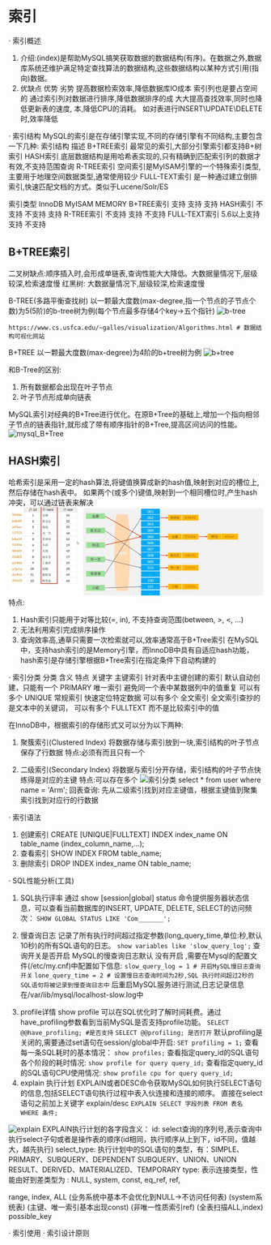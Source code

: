 # 索引
· 索引概述
1. 介绍:(index)是帮助MySQL搞笑获取数据的数据结构(有序)。在数据之外,数据库系统还维护满足特定查找算法的数据结构,这些数据结构以某种方式引用(指向)数据。
2. 优缺点
            优势                                劣势
提高数据检索效率,降低数据库IO成本           索引列也是要占空间的
通过索引列对数据进行排序,降低数据排序的成    大大提高查找效率,同时也降低更新表的速度,
本,降低CPU的消耗。                         如对表进行INSERT\UPDATE\DELETE时,效率降低

· 索引结构
MySQL的索引是在存储引擎实现,不同的存储引擎有不同结构,主要包含一下几种:
索引结构        描述
B+TREE索引      最常见的索引,大部分引擎索引都支持B+树索引
HASH索引        底层数据结构是用哈希表实现的,只有精确到匹配索引列的数据才有效,不支持范围查询
R-TREE索引      空间索引是MyISAM引擎的一个特殊索引类型,主要用于地理空间数据类型,通常使用较少
FULL-TEXT索引   是一种通过建立倒排索引,快速匹配文档的方式。类似于Lucene/Solr/ES


索引类型        InnoDB                   MyISAM                MEMORY
B+TREE索引      支持                     支持                  支持
HASH索引        不支持                   不支持                支持
R-TREE索引      不支持                   支持                  不支持
FULL-TEXT索引   5.6以上支持              支持                  不支持
<!-- 平常所说索引如没有特别指明,默认为B+树索引 -->

## B+TREE索引
二叉树缺点:顺序插入时,会形成单链表,查询性能大大降低。大数据量情况下,层级较深,检索速度慢
红黑树: 大数据量情况下,层级较深,检索速度慢

B-TREE(多路平衡查找树)
以一颗最大度数(max-degree,指一个节点的子节点个数)为5(5阶)的b-tree树为例(每个节点最多存储4个key->五个指针)
![b-tree](/pic/b-tree.jpg)

`https://www.cs.usfca.edu/~galles/visualization/Algorithms.html # 数据结构可视化网站`

B+TREE
以一颗最大度数(max-degree)为4阶的b+tree树为例
![b+tree](/pic/b+tree.jpg)

和B-Tree的区别:
1) 所有数据都会出现在叶子节点
2) 叶子节点形成单向链表

MySQL索引对经典的B+Tree进行优化。在原B+Tree的基础上,增加一个指向相邻子节点的链表指针,就形成了带有顺序指针的B+Tree,提高区间访问的性能。
![mysql_B+Tree](/pic/mysql_B+Tree.jpg)

## HASH索引
哈希索引是采用一定的hash算法,将键值换算成新的hash值,映射到对应的槽位上,然后存储在hash表中。
如果两个(或多个)键值,映射到一个相同槽位时,产生hash冲突，可以通过链表来解决
![hash](pic/hash.jpg)
特点:
1) Hash索引只能用于对等比较(=, in), 不支持查询范围(between, >, <, ...)
2) 无法利用索引完成排序操作
3) 查询效率高,通草只需要一次检索就可以,效率通常高于B+Tree索引
在MySQL中，支持hash索引的是Memory引擎，而InnoDB中具有自适应hash功能，hash索引是存储引擎根据B+Tree索引在指定条件下自动构建的
<!-- 思考: -->
<!-- 为什么InnoDB存储引擎选择使用B+TREE索引结构 -->
<!-- 相对于二叉树，层级更少，搜索效率更高 -->
<!-- 对于B-tree无论是叶子节点还是非叶子节点，都会保存数据，这导致一页中存储的键值减少，指针跟着减少，要童谣保持大量书籍，只能增加树的高度，导致性能降低 -->
<!-- 相对于Hash索引，B+tree支持范围匹配及排序操作 -->

· 索引分类
分类            含义                            特点                    关键字
主键索引    针对表中主键创建的索引              默认自动创建，只能有一个    PRIMARY
唯一索引    避免同一个表中某数据列中的值重复     可以有多个                 UNIQUE
常规索引    快速定位特定数据                    可以有多个
全文索引    全文索引查抄的是文本中的关键词，     可以有多个                 FULLTEXT
                而不是比较索引中的值

在InnoDB中，根据索引的存储形式又可以分为以下两种:
1) 聚簇索引(Clustered Index)
将数据存储与索引放到一块,索引结构的叶子节点保存了行数据
特点:必须有而且只有一个
<!-- 选取规则:
如果存在主键，则默认为聚簇索引；
如果不存在主键，则将使用为唯一索引(Uni1que)作为聚集索引；
如果表没有主键或没有合适的唯一索引，则InnoDB会自动生成一个rowid作为因此的聚集索引。 -->
2) 二级索引(Secondary Index)
将数据与索引分开存储，索引结构的叶子节点快练得是对应的主键
特点:可以存在多个
![索引分类](/pic/Clustered.jpg)
select * from user where name = 'Arm';
回表查询: 先从二级索引找到对应主键值，根据主键值到聚集索引找到对应行的行数据
<!-- 思考 -->
<!-- 以id为主键，name字段创建的有索引 -->
<!-- 1.select* from user where id = 10; 和 2.select * from user where name = 'Arm' -->
<!-- 哪一个执行效率高，为什么  -->

<!-- InnoDB主键索引的B+Tree 高度多高? -->
<!--  -->

· 索引语法
1) 创建索引
CREATE [UNIQUE|FULLTEXT] INDEX index_name ON table_name (index_column_name,...);
2) 查看索引
SHOW INDEX FROM table_name;
3) 删除索引
DROP INDEX index_name ON table_name;

· SQL性能分析(工具)
1) SQL执行评率
通过 show [session|global] status 命令提供服务器状态信息，可以查看当前数据库的INSERT, UPDATE, DELETE, SELECT的访问频次：
`SHOW GLOBAL STATUS LIKE 'Com_______';`  
<!-- 一个下划线代表一个字符 -->
2) 慢查询日志
记录了所有执行时间超过指定参数(long_query_time,单位:秒,默认10秒)的所有SQL语句的日志。
`show variables like 'slow_query_log';` 查询开关是否开启
MySQL的慢查询日志默认 没有开启 ,需要在Mysql的配置文件(/etc/my.cnf)中配置如下信息:
`slow_query_log = 1 # 开启MySQL慢日志查询开关`
`lone_query_time = 2 # 设置慢日志查询时间为2秒,SQL 执行时间超过2秒的SQL语句将被记录到慢查询日志中`
后重启MySQL服务进行测试,日志记录信息在/var/lib/mysql/localhost-slow.log中
<!-- 根据mysql版本不同搜索关键词来查询配置文件,并对该配置进行修改 -->
<!-- grep -rl "slow_query_log" /etc/mysql/ -->
3) profile详情
show profile 可以在SQL优化时了解时间耗费。通过have_profiling参数看到当前MySQL是否支持profile功能。
`SELECT @@have_profiling; #是否支持`
`SELECT @@profiling; 是否打开`
默认profiling是关闭的,需要通过set语句在session/global中开启:
`SET profiling = 1;`
查看每一条SQL耗时的基本情况：
`show profiles;`
查看指定query_id的SQL语句各个阶段的耗时情况:
`show profile for query query_id;`
查看指定query_id的SQL语句CPU使用情况:
`show profile cpu for query query_id;`
4) explain 执行计划
EXPLAIN或者DESC命令获取MySQL如何执行SELECT语句的信息,包括SELECT语句执行过程中表入伙连接和连接的顺序。
直接在select语句之前加上关键字 explain/desc
`EXPLAIN SELECT 字段列表 FROM 表名 WHERE 条件;`

![explain](/pic/explain.jpg)
EXPLAIN执行计划的各字段含义：
id: select查询的序列号,表示查询中执行select子句或者是操作表的顺序(id相同，执行顺序从上到下，id不同，值越大，越先执行)
select_type: 执行计划中的SQL语句的类型，有：SIMPLE、PRIMARY、SUBQUERY、DEPENDENT SUBQUERY、UNION、UNION RESULT、DERIVED、MATERIALIZED、TEMPORARY
type: 表示连接类型，性能由好到差类型为 :
NULL, system, const, eq_ref, ref,
<!-- fulltext, ref_or_null, index_merge, unique_subquery, index_subquery, -->
range, index, ALL
(业务系统中基本不会优化到NULL->不访问任何表)
(system系统表)
(主键、唯一索引基本出现const)
(非唯一性质索引ref)
(全表扫描ALL,index)
possible_key

· 索引使用
· 索引设计原则